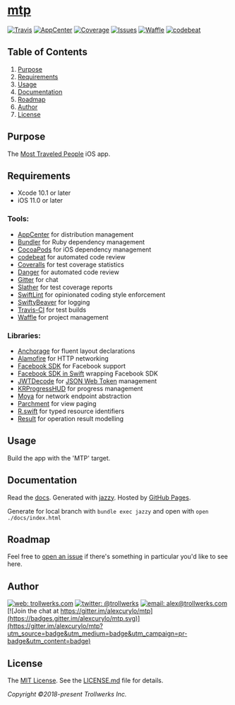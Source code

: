 # [mtp](https://github.com/alexcurylo/mtp)
[![Travis](https://travis-ci.org/alexcurylo/mtp.svg?branch=develop)](https://travis-ci.org/alexcurylo/mtp)
[![AppCenter](https://build.appcenter.ms/v0.1/apps/ac2fc09b-92be-47cb-b23c-3e523b23bced/branches/develop/badge)](https://appcenter.ms)
[![Coverage](https://coveralls.io/repos/github/alexcurylo/mtp/badge.svg?branch=develop)](https://coveralls.io/github/alexcurylo/mtp?branch=develop)
[![Issues](https://img.shields.io/github/issues/alexcurylo/mtp.svg)](https://github.com/alexcurylo/mtp/issues)
[![Waffle](https://badge.waffle.io/alexcurylo/mtp.svg?columns=all)](https://waffle.io/alexcurylo/mtp)
[![codebeat](https://codebeat.co/badges/321a44b1-ff7b-48fd-b8e2-42a5a8d19568)](https://codebeat.co/projects/github-com-alexcurylo-mtp-develop)

Table of Contents
-----------------

1. [Purpose](#purpose)
2. [Requirements](#requirements)
3. [Usage](#usage)
4. [Documentation](#documentation)
5. [Roadmap](#roadmap)
6. [Author](#author)
7. [License](#license)

Purpose
-------

The [Most Traveled People](https://mtp.travel) iOS app.

Requirements
------------

- Xcode 10.1 or later
- iOS 11.0 or later

### Tools:

- [AppCenter](https://appcenter.ms/) for distribution management
- [Bundler](https://bundler.io/) for Ruby dependency management
- [CocoaPods](https://cocoapods.org/) for iOS dependency management
- [codebeat](https://codebeat.co/projects/github-com-alexcurylo-mtp-develop) for automated code review
- [Coveralls](https://coveralls.io/github/alexcurylo/mtp?branch=develop) for test coverage statistics
- [Danger](http://danger.systems/ruby/) for automated code review
- [Gitter](https://gitter.im/alexcurylo/mtp?utm_source=badge&utm_medium=badge&utm_campaign=pr-badge&utm_content=badge) for chat
- [Slather](https://github.com/SlatherOrg/slather) for test coverage reports
- [SwiftLint](https://github.com/realm/SwiftLint) for opinionated coding style enforcement
- [SwiftyBeaver](https://github.com/SwiftyBeaver/SwiftyBeaver) for logging
- [Travis-CI](https://travis-ci.org/alexcurylo/mtp) for test builds
- [Waffle](https://waffle.io/alexcurylo/mtp) for project management

### Libraries:

- [Anchorage](https://github.com/Raizlabs/Anchorage) for fluent layout declarations
- [Alamofire](https://github.com/Alamofire/Alamofire) for HTTP networking
- [Facebook SDK](https://github.com/facebook/facebook-objc-sdk) for Facebook support
- [Facebook SDK in Swift](https://github.com/facebook/facebook-sdk-swift) wrapping Facebook SDK
- [JWTDecode](https://github.com/auth0/JWTDecode.swift) for [JSON Web Token](https://jwt.io) management
- [KRProgressHUD](https://github.com/krimpedance/KRProgressHUD) for progress management
- [Moya](https://github.com/Moya/Moya) for network endpoint abstraction
- [Parchment](https://github.com/rechsteiner/Parchment) for view paging
- [R.swift](https://github.com/mac-cain13/R.swift/) for typed resource identifiers
- [Result](https://github.com/antitypical/Result) for operation result modelling

Usage
-----

Build the app with the 'MTP' target.

Documentation
-------------

Read the [docs](http://alexcurylo.github.io/mtp/). Generated with [jazzy](https://github.com/realm/jazzy). Hosted by [GitHub Pages](https://pages.github.com).

Generate for local branch with  `bundle exec jazzy` and open with `open ./docs/index.html`

Roadmap
-------

Feel free to [open an issue](https://github.com/alexcurylo/mtp/issues/new) if there's something in particular you'd like to see here.

Author
------

[![web: trollwerks.com](http://img.shields.io/badge/web-www.trollwerks.com-blue.svg)](http://trollwerks.com) 
[![twitter: @trollwerks](http://img.shields.io/badge/twitter-%40trollwerks-blue.svg)](https://twitter.com/trollwerks) 
[![email: alex@trollwerks.com](http://img.shields.io/badge/email-alex%40trollwerks.com-blue.svg)](mailto:alex@trollwerks.com) [![Join the chat at https://gitter.im/alexcurylo/mtp](https://badges.gitter.im/alexcurylo/mtp.svg)](https://gitter.im/alexcurylo/mtp?utm_source=badge&utm_medium=badge&utm_campaign=pr-badge&utm_content=badge) 

License
-------

The [MIT License](http://opensource.org/licenses/MIT). See the [LICENSE.md](LICENSE.md) file for details.

_Copyright &copy;2018-present Trollwerks Inc._
